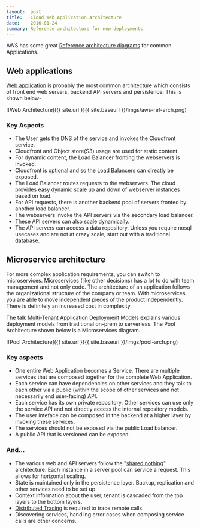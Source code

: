 ```yaml
---
layout:  post
title:   Cloud Web Application Architecture
date:    2016-01-24
summary: Reference architecture for new deployments
---
```


AWS has some great [Reference architecture diagrams](https://aws.amazon.com/architecture/) for common Applications.

## Web applications


[Web application](http://media.amazonwebservices.com/architecturecenter/AWS_ac_ra_web_01.pdf) is probably the most common architecture which consists of front end web servers, backend API servers and persistence. This is shown below-

![Web Architecture]({{ site.url }}{{ site.baseurl }}/imgs/aws-ref-arch.png)

### Key Aspects

* The User gets the DNS of the service and invokes the Cloudfront service.
* Cloudfront and Object store(S3) usage are used for static content.
* For dynamic content, the Load Balancer fronting the webservers is invoked.
* Cloudfront is optional and so the Load Balancers can directly be exposed.
* The Load Balancer routes requests to the webservers. The cloud provides easy dynamic scale up and down of webserver instances based on load.
* For API requests, there is another backend pool of servers fronted by another load balancer.
* The webservers invoke the API servers via the secondary load balancer.
* These API servers can also scale dynamically.
* The API servers can access a data repository. Unless you require nosql usecases and are not at crazy scale, start out with a traditional database.

## Microservice architecture

For more complex application requirements, you can switch to microservices. Microservices (like other decisions) has a lot to do with team management and not only code. The architecture of an application follows the organizational structure of the company or team. With microservices you are able to move independent pieces of the product independently. There is definitely an increased cost in complexity.

The talk [Multi-Tenant Application Deployment Models](https://www.youtube.com/watch?v=DMP0leGZpo4) explains various deployment models from traditional on-prem to serverless. The Pool Architecture shown below is a Microservices diagram.

![Pool Architecture]({{ site.url }}{{ site.baseurl }}/imgs/pool-arch.png)

### Key aspects

* One entire Web Application becomes a Service. There are multiple services that are composed together for the complete Web Application.
* Each service can have dependencies on other services and they talk to each other via a public (within the scope of other services and not necessarily end user-facing) API.
* Each service has its own private repository. Other services can use only the service API and not directly access the internal repository models.
* The user inteface can be composed in the backend at a higher layer by invoking these services.
* The services should not be exposed via the public Load balancer.
* A public API that is versioned can be exposed.

### And...

* The various web and API servers follow the "[shared nothing](https://en.wikipedia.org/wiki/Shared_nothing_architecture)" architecture. Each instance in a server pool can service a request. This allows for horizontal scaling.
* State is maintained only in the persistence layer. Backup, replication and other services need to be set up.
* Context information about the user, tenant is cascaded from the top layers to the bottom layers.
* [Distributed Tracing](http://research.google.com/pubs/pub36356.html) is required to trace remote calls.
* Discovering services, handling error cases when composing service calls are other concerns.
